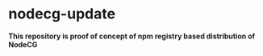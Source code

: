 # nodecg-update

**This repository is proof of concept of npm registry based distribution of NodeCG**
